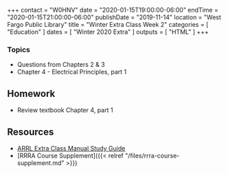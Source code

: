 +++
contact = "W0HNV"
date = "2020-01-15T19:00:00-06:00"
endTime = "2020-01-15T21:00:00-06:00"
publishDate = "2019-11-14"
location = "West Fargo Public Library"
title = "Winter Extra Class Week 2"
categories = [ "Education" ]
dates = [ "Winter 2020 Extra" ]
outputs = [ "HTML" ]
+++

### Topics

* Questions from Chapters 2 & 3
* Chapter 4 - Electrical Principles, part 1

## Homework

* Review textbook Chapter 4, part 1

## Resources

* [ARRL Extra Class Manual Study Guide](http://www.arrl.org/files/file/Extra%20Class%20License%20Manual/ECLM%2011th%20edition/ECLM%202016%20Studyguide.pdf)
* [RRRA Course Supplement]({{< relref "/files/rrra-course-supplement.md" >}})
